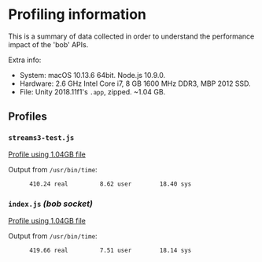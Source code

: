 # Profiling information

This is a summary of data collected in order to understand the performance impact
of the 'bob' APIs.

Extra info:
- System: macOS 10.13.6 64bit. Node.js 10.9.0.
- Hardware: 2.6 GHz Intel Core i7, 8 GB 1600 MHz DDR3, MBP 2012 SSD.
- File: Unity 2018.11f1's `.app`, zipped. ~1.04 GB.

## Profiles

### `streams3-test.js`

[Profile using 1.04GB file](profiles/streams3-prof)

Output from `/usr/bin/time`:
```
      410.24 real         8.62 user        18.40 sys
```


### `index.js` _(bob socket)_

[Profile using 1.04GB file](profiles/bob-prof)

Output from `/usr/bin/time`:
```
      419.66 real         7.51 user        18.14 sys
```

